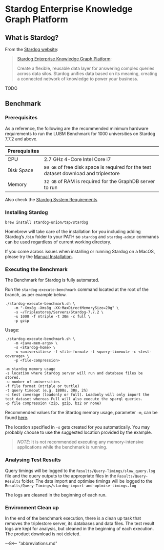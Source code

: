 # Stardog Enterprise Knowledge Graph Platform

## What is Stardog?

From the [Stardog website](https://www.stardog.com/platform):

> [Stardog Enterprise Knowledge Graph Platform](https://www.stardog.com/platform/):
> 
> Create a flexible, reusable data layer for answering complex queries across 
> data silos. Stardog unifies data based on its meaning, creating a 
> connected network of knowledge to power your business.

TODO

## Benchmark

### Prerequisites

As a reference, the following are the recommended minimum hardware requirements to run
the LUBM Benchmark for 1000 universities on Stardog 7.7.2 and above.

| Prerequisites |                                                                                      |
|---------------|--------------------------------------------------------------------------------------|
| CPU           | 2.7 GHz 4-Core Intel Core i7                                                         |
| Disk Space    | `80 GB` of free disk space is required for the test dataset download and triplestore |
| Memory        | `32 GB` of RAM is required for the GraphDB server to run                             |

Also check the [Stardog System Requirements](https://docs.stardog.com/get-started/install-stardog/system-requirements).

### Installing Stardog

```
brew install stardog-union/tap/stardog
```

Homebrew will take care of the installation for you including adding Stardog’s `/bin` folder to 
your PATH so `stardog` and `stardog-admin` commands can be used regardless of current working directory.

If you come across issues when installing or running Stardog on a MacOS, please try the [Manual Installation](https://docs.stardog.com/get-started/install-stardog/macOS-installation#manual-installation).


### Executing the Benchmark

The Benchmark for Stardog is fully automated.

Run the `stardog-execute-benchmark` command located at the root of the branch, as per example below.

```
./stardog-execute-benchmark.sh \
    -m "-Xmx8g -Xms8g -XX:MaxDirectMemorySize=20g" \
    -s ~/Triplestores/Servers/Stardog-7.7.2 \
    -u 1000 -f ntriple -t 30m -c full \
    -p gzip
```
Usage:

```
./stardog-execute-benchmark.sh \
    -m <java-mem-args> \ 
    -s <stardog-home> \
    -u <universities> -f <file-format> -t <query-timeout> -c <test-coverage> \
    -p <file-compression>
```

```
-m stardog memory usage
-s location where Stardog server will run and database files be stored.
-u number of universities
-f file format (ntriple or turtle)
-t query timeout (e.g. 1800s, 30m, 2h)
-c test coverage (loadonly or full). Loadonly will only import the test dataset whereas Full will also execute the sparql queries.
-p file compression (zip, gzip, bz2 or none)
```

Recommended values for the Stardog memory usage, parameter `-m`, can be found [here](https://docs.stardog.com/operating-stardog/server-administration/capacity-planning#memory-usage).

The location specified in `-s` gets created for you automatically.
You may probably choose to use the suggested location provided by the example.

> *_NOTE_*: It is not recommended executing any memory-intensive applications while the benchmark is running.

### Analysing Test Results

Query timings will be logged to the `Results/Query-Timings/slow_query.log` file and the  query outputs to the 
appropriate files in the `Results/Query-Results` folder. 
The data import and optimise timings will be logged to the `Results/Query-Timings/stardog-import-and-optmise-timings.log`

The logs are cleaned in the beginning of each run.

### Environment Clean up

In the end of the benchmark execution, there is a clean up task that removes the triplestore server, 
its databases and data files. 
The test result logs are kept for analysis, but cleaned in the beginning of each execution. 
The product download is not deleted.


--8<-- "abbreviations.md"
